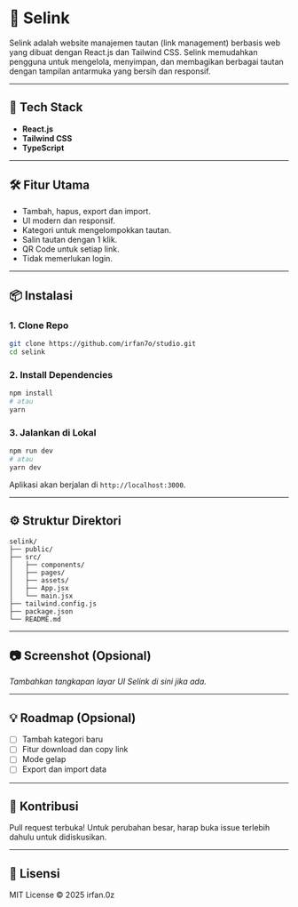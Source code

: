 # 🔗 Selink

Selink adalah website manajemen tautan (link management) berbasis web yang dibuat dengan React.js dan Tailwind CSS. Selink memudahkan pengguna untuk mengelola, menyimpan, dan membagikan berbagai tautan dengan tampilan antarmuka yang bersih dan responsif.

---

## 🚀 Tech Stack

- **React.js** 
- **Tailwind CSS**
- **TypeScript** 

---

## 🛠️ Fitur Utama

- Tambah, hapus, export dan import.
- UI modern dan responsif. 
- Kategori untuk mengelompokkan tautan.
- Salin tautan dengan 1 klik.
- QR Code untuk setiap link.
- Tidak memerlukan login.

---

## 📦 Instalasi

### 1. Clone Repo

```bash
git clone https://github.com/irfan7o/studio.git
cd selink
```

### 2. Install Dependencies

```bash
npm install
# atau
yarn
```

### 3. Jalankan di Lokal

```bash
npm run dev
# atau
yarn dev
```

Aplikasi akan berjalan di `http://localhost:3000`.

---

## ⚙️ Struktur Direktori

```
selink/
├── public/
├── src/
│   ├── components/
│   ├── pages/
│   ├── assets/
│   ├── App.jsx
│   └── main.jsx
├── tailwind.config.js
├── package.json
└── README.md
```

---

## 📷 Screenshot (Opsional)

_Tambahkan tangkapan layar UI Selink di sini jika ada._

---

## 💡 Roadmap (Opsional)

- [ ] Tambah kategori baru
- [ ] Fitur download dan copy link
- [ ] Mode gelap
- [ ] Export dan import data

---

## 🤝 Kontribusi

Pull request terbuka! Untuk perubahan besar, harap buka issue terlebih dahulu untuk didiskusikan.

---

## 📄 Lisensi

MIT License © 2025 irfan.0z